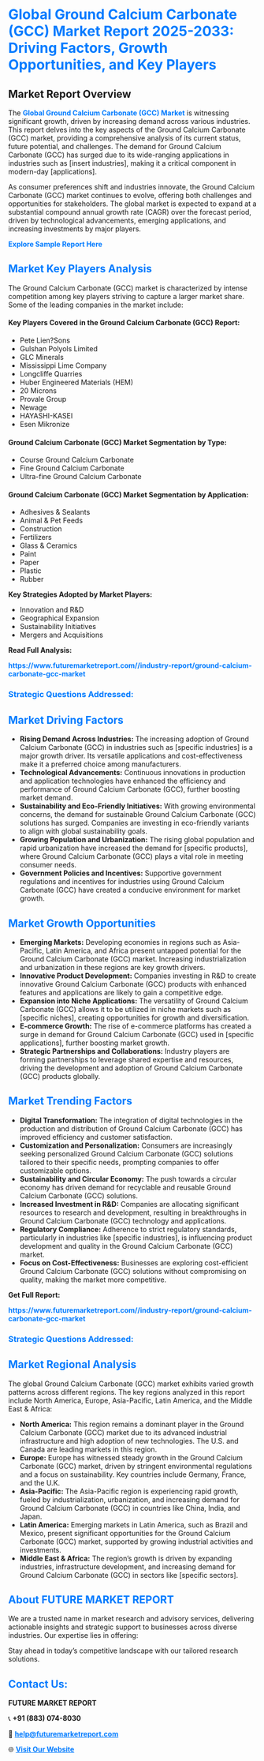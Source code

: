 <h1 style="color: #007BFF;">Global Ground Calcium Carbonate (GCC) Market Report 2025-2033: Driving Factors, Growth Opportunities, and Key Players</h1>

<section id="overview">
<h2>Market Report Overview</h2>
<p>The <a href="https://www.futuremarketreport.com//industry-report/ground-calcium-carbonate-gcc-market" style="color: #007BFF; text-decoration: none;"><strong>Global Ground Calcium Carbonate (GCC) Market</strong></a> is witnessing significant growth, driven by increasing demand across various industries. This report delves into the key aspects of the Ground Calcium Carbonate (GCC) market, providing a comprehensive analysis of its current status, future potential, and challenges. The demand for Ground Calcium Carbonate (GCC) has surged due to its wide-ranging applications in industries such as [insert industries], making it a critical component in modern-day [applications].</p>
<p>As consumer preferences shift and industries innovate, the Ground Calcium Carbonate (GCC) market continues to evolve, offering both challenges and opportunities for stakeholders. The global market is expected to expand at a substantial compound annual growth rate (CAGR) over the forecast period, driven by technological advancements, emerging applications, and increasing investments by major players.</p>
</section>

<section id="overview">
<p><a href="https://www.futuremarketreport.com//request-sample/reportId=83238" style="color: #007BFF; text-decoration: none;"><strong>Explore Sample Report Here</strong></a></p>
</section>

<section id="key-players">
<h2 style="color: #007BFF;">Market Key Players Analysis</h2>
<p>The Ground Calcium Carbonate (GCC) market is characterized by intense competition among key players striving to capture a larger market share. Some of the leading companies in the market include:</p>
<h4>Key Players Covered in the Ground Calcium Carbonate (GCC) Report:</h4>
<ul><li>Pete Lien?Sons</li><li>Gulshan Polyols Limited</li><li>GLC Minerals</li><li>Mississippi Lime Company</li><li>Longcliffe Quarries</li><li>Huber Engineered Materials (HEM)</li><li>20 Microns</li><li>Provale Group</li><li>Newage</li><li>HAYASHI-KASEI</li><li>Esen Mikronize</li></ul>
<h4>Ground Calcium Carbonate (GCC) Market Segmentation by Type:</h4>
<ul><li>Course Ground Calcium Carbonate</li><li>Fine Ground Calcium Carbonate</li><li>Ultra-fine Ground Calcium Carbonate</li></ul>

<h4>Ground Calcium Carbonate (GCC) Market Segmentation by Application:</h4>
<ul><li>Adhesives &amp; Sealants</li><li>Animal &amp; Pet Feeds</li><li>Construction</li><li>Fertilizers</li><li>Glass &amp; Ceramics</li><li>Paint</li><li>Paper</li><li>Plastic</li><li>Rubber</li></ul>
<p><strong>Key Strategies Adopted by Market Players:</strong></p>
<ul>
<li>Innovation and R&D</li>
<li>Geographical Expansion</li>
<li>Sustainability Initiatives</li>
<li>Mergers and Acquisitions</li>
</ul>
</section>

<section>
<p><strong>Read Full Analysis: </strong></p><a href="https://www.futuremarketreport.com//industry-report/ground-calcium-carbonate-gcc-market" style="color: #007BFF; text-decoration: none;"><strong>https://www.futuremarketreport.com//industry-report/ground-calcium-carbonate-gcc-market</strong></a>
<h3 style="color: #007BFF;">Strategic Questions Addressed:</h3>
</section>

<section id="driving-factors">
<h2 style="color: #007BFF;">Market Driving Factors</h2>
<ul>
<li><strong>Rising Demand Across Industries:</strong> The increasing adoption of Ground Calcium Carbonate (GCC) in industries such as [specific industries] is a major growth driver. Its versatile applications and cost-effectiveness make it a preferred choice among manufacturers.</li>
<li><strong>Technological Advancements:</strong> Continuous innovations in production and application technologies have enhanced the efficiency and performance of Ground Calcium Carbonate (GCC), further boosting market demand.</li>
<li><strong>Sustainability and Eco-Friendly Initiatives:</strong> With growing environmental concerns, the demand for sustainable Ground Calcium Carbonate (GCC) solutions has surged. Companies are investing in eco-friendly variants to align with global sustainability goals.</li>
<li><strong>Growing Population and Urbanization:</strong> The rising global population and rapid urbanization have increased the demand for [specific products], where Ground Calcium Carbonate (GCC) plays a vital role in meeting consumer needs.</li>
<li><strong>Government Policies and Incentives:</strong> Supportive government regulations and incentives for industries using Ground Calcium Carbonate (GCC) have created a conducive environment for market growth.</li>
</ul>
</section>

<section id="growth-opportunities">
<h2 style="color: #007BFF;">Market Growth Opportunities</h2>
<ul>
<li><strong>Emerging Markets:</strong> Developing economies in regions such as Asia-Pacific, Latin America, and Africa present untapped potential for the Ground Calcium Carbonate (GCC) market. Increasing industrialization and urbanization in these regions are key growth drivers.</li>
<li><strong>Innovative Product Development:</strong> Companies investing in R&D to create innovative Ground Calcium Carbonate (GCC) products with enhanced features and applications are likely to gain a competitive edge.</li>
<li><strong>Expansion into Niche Applications:</strong> The versatility of Ground Calcium Carbonate (GCC) allows it to be utilized in niche markets such as [specific niches], creating opportunities for growth and diversification.</li>
<li><strong>E-commerce Growth:</strong> The rise of e-commerce platforms has created a surge in demand for Ground Calcium Carbonate (GCC) used in [specific applications], further boosting market growth.</li>
<li><strong>Strategic Partnerships and Collaborations:</strong> Industry players are forming partnerships to leverage shared expertise and resources, driving the development and adoption of Ground Calcium Carbonate (GCC) products globally.</li>
</ul>
</section>

<section id="trending-factors">
<h2 style="color: #007BFF;">Market Trending Factors</h2>
<ul>
<li><strong>Digital Transformation:</strong> The integration of digital technologies in the production and distribution of Ground Calcium Carbonate (GCC) has improved efficiency and customer satisfaction.</li>
<li><strong>Customization and Personalization:</strong> Consumers are increasingly seeking personalized Ground Calcium Carbonate (GCC) solutions tailored to their specific needs, prompting companies to offer customizable options.</li>
<li><strong>Sustainability and Circular Economy:</strong> The push towards a circular economy has driven demand for recyclable and reusable Ground Calcium Carbonate (GCC) solutions.</li>
<li><strong>Increased Investment in R&D:</strong> Companies are allocating significant resources to research and development, resulting in breakthroughs in Ground Calcium Carbonate (GCC) technology and applications.</li>
<li><strong>Regulatory Compliance:</strong> Adherence to strict regulatory standards, particularly in industries like [specific industries], is influencing product development and quality in the Ground Calcium Carbonate (GCC) market.</li>
<li><strong>Focus on Cost-Effectiveness:</strong> Businesses are exploring cost-efficient Ground Calcium Carbonate (GCC) solutions without compromising on quality, making the market more competitive.</li>
</ul>
</section>

<section>
<p><strong>Get Full Report: </strong></p><a href="https://www.futuremarketreport.com//industry-report/ground-calcium-carbonate-gcc-market" style="color: #007BFF; text-decoration: none;"><strong>https://www.futuremarketreport.com//industry-report/ground-calcium-carbonate-gcc-market</strong></a>
<h3 style="color: #007BFF;">Strategic Questions Addressed:</h3>
</section>


<section id="regional-analysis">
<h2 style="color: #007BFF;">Market Regional Analysis</h2>
<p>The global Ground Calcium Carbonate (GCC) market exhibits varied growth patterns across different regions. The key regions analyzed in this report include North America, Europe, Asia-Pacific, Latin America, and the Middle East & Africa:</p>
<ul>
<li><strong>North America:</strong> This region remains a dominant player in the Ground Calcium Carbonate (GCC) market due to its advanced industrial infrastructure and high adoption of new technologies. The U.S. and Canada are leading markets in this region.</li>
<li><strong>Europe:</strong> Europe has witnessed steady growth in the Ground Calcium Carbonate (GCC) market, driven by stringent environmental regulations and a focus on sustainability. Key countries include Germany, France, and the U.K.</li>
<li><strong>Asia-Pacific:</strong> The Asia-Pacific region is experiencing rapid growth, fueled by industrialization, urbanization, and increasing demand for Ground Calcium Carbonate (GCC) in countries like China, India, and Japan.</li>
<li><strong>Latin America:</strong> Emerging markets in Latin America, such as Brazil and Mexico, present significant opportunities for the Ground Calcium Carbonate (GCC) market, supported by growing industrial activities and investments.</li>
<li><strong>Middle East & Africa:</strong> The region’s growth is driven by expanding industries, infrastructure development, and increasing demand for Ground Calcium Carbonate (GCC) in sectors like [specific sectors].</li>
</ul>
</section>

<footer>
<h2 style="color: #007BFF;">About FUTURE MARKET REPORT</h2>
<p>We are a trusted name in market research and advisory services, delivering actionable insights and strategic support to businesses across diverse industries. Our expertise lies in offering:</p>

<p>Stay ahead in today’s competitive landscape with our tailored research solutions.</p>

<h2 style="color: #007BFF;">Contact Us:</h2>
<p><strong>FUTURE MARKET REPORT</strong></p>
<p>📞 <strong>+91 (883) 074-8030</strong></p>
<p>📧 <strong><a href="mailto:help@futuremarketreport.com" style="color: #007BFF;">help@futuremarketreport.com</a></strong></p>
<p>🌐 <strong><a href="https://www.futuremarketreport.com/" style="color: #007BFF;">Visit Our Website</a></strong></p>
</footer>